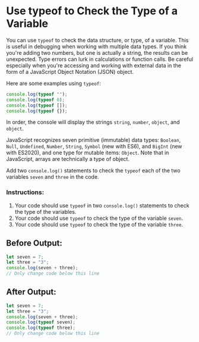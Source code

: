 # Use typeof to Check the Type of a Variable

You can use `typeof` to check the data structure, or type, of a variable. This is useful in debugging when working with multiple data types. If you think you're adding two numbers, but one is actually a string, the results can be unexpected. Type errors can lurk in calculations or function calls. Be careful especially when you're accessing and working with external data in the form of a JavaScript Object Notation (JSON) object.

Here are some examples using `typeof`:

```javascript
console.log(typeof "");
console.log(typeof 0);
console.log(typeof []);
console.log(typeof {});
```

In order, the console will display the strings `string`, `number`, `object`, and `object`.

JavaScript recognizes seven primitive (immutable) data types: `Boolean`, `Null`, `Undefined`, `Number`, `String`, `Symbol` (new with ES6), and `BigInt` (new with ES2020), and one type for mutable items: `Object`. Note that in JavaScript, arrays are technically a type of object.

Add two `console.log()` statements to check the `typeof` each of the two variables `seven` and `three` in the code.

### Instructions:
1. Your code should use `typeof` in two `console.log()` statements to check the type of the variables.
2. Your code should use `typeof` to check the type of the variable `seven`.
3. Your code should use `typeof` to check the type of the variable `three`.

## Before Output:
```javascript
let seven = 7;
let three = "3";
console.log(seven + three);
// Only change code below this line
```

## After Output:
```javascript
let seven = 7;
let three = "3";
console.log(seven + three);
console.log(typeof seven);
console.log(typeof three);
// Only change code below this line
```